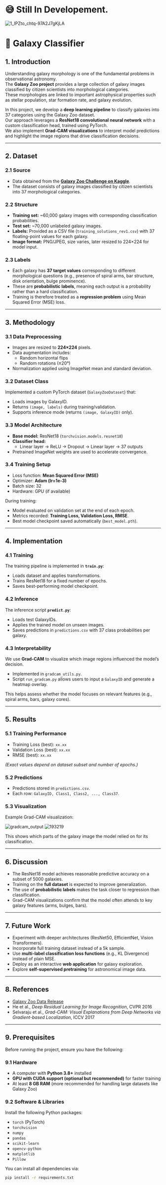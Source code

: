 #  😅 Still In Developement.
![1_IPZto_chtq-97A2J7gKjLA](https://github.com/user-attachments/assets/fe316940-0361-4189-a370-a21fd4c7b11a)

# 🌌 Galaxy Classifier

## 1. Introduction
Understanding galaxy morphology is one of the fundamental problems in observational astronomy.  
The **Galaxy Zoo project** provides a large collection of galaxy images classified by citizen scientists into morphological categories.  
These morphologies are linked to important astrophysical properties such as stellar population, star formation rate, and galaxy evolution.  

In this project, we develop a **deep learning pipeline** to classify galaxies into 37 categories using the Galaxy Zoo dataset.  
Our approach leverages a **ResNet18 convolutional neural network** with a custom classification head, trained using PyTorch.  
We also implement **Grad-CAM visualizations** to interpret model predictions and highlight the image regions that drive classification decisions.  

---

## 2. Dataset

### 2.1 Source
- Data obtained from the **[Galaxy Zoo Challenge on Kaggle](https://www.kaggle.com/c/galaxy-zoo-the-galaxy-challenge)**.  
- The dataset consists of galaxy images classified by citizen scientists into 37 morphological categories.  

### 2.2 Structure
- **Training set:** ~60,000 galaxy images with corresponding classification probabilities.  
- **Test set:** ~70,000 unlabeled galaxy images.  
- **Labels:** Provided as a CSV file (`training_solutions_rev1.csv`) with 37 floating-point values for each galaxy.  
- **Image format:** PNG/JPEG, size varies, later resized to 224×224 for model input.  

### 2.3 Labels
- Each galaxy has **37 target values** corresponding to different morphological questions (e.g., presence of spiral arms, bar structure, disk orientation, bulge prominence).  
- These are **probabilistic labels**, meaning each output is a probability rather than a hard classification.  
- Training is therefore treated as a **regression problem** using Mean Squared Error (MSE) loss.  
  

---

## 3. Methodology

### 3.1 Data Preprocessing
- Images are resized to **224×224** pixels.  
- Data augmentation includes:  
  - Random horizontal flips  
  - Random rotations (±20°)  
- Normalization applied using ImageNet mean and standard deviation.  

### 3.2 Dataset Class
Implemented a custom PyTorch dataset (`GalaxyZooDataset`) that:  
- Loads images by GalaxyID.  
- Returns `(image, labels)` during training/validation.  
- Supports inference mode (returns `(image, GalaxyID)` only).  

### 3.3 Model Architecture
- **Base model:** ResNet18 (`torchvision.models.resnet18`)  
- **Classifier head:**  
  - Linear layer → ReLU → Dropout → Linear layer → 37 outputs  
- Pretrained ImageNet weights are used to accelerate convergence.  

### 3.4 Training Setup
- Loss function: **Mean Squared Error (MSE)**  
- Optimizer: **Adam (lr=1e-3)**  
- Batch size: 32  
- Hardware: GPU (if available)  

During training:  
- Model evaluated on validation set at the end of each epoch.  
- Metrics recorded: **Training Loss, Validation Loss, RMSE**.  
- Best model checkpoint saved automatically (`best_model.pth`).  

---

## 4. Implementation

### 4.1 Training
The training pipeline is implemented in **`train.py`**:  
- Loads dataset and applies transformations.  
- Trains ResNet18 for a fixed number of epochs.  
- Saves best-performing model checkpoint.  

### 4.2 Inference
The inference script **`predict.py`**:  
- Loads test GalaxyIDs.  
- Applies the trained model on unseen images.  
- Saves predictions in `predictions.csv` with 37 class probabilities per galaxy.  

### 4.3 Interpretability
We use **Grad-CAM** to visualize which image regions influenced the model’s decision.  
- Implemented in `gradcam_utils.py`.  
- Script `run_gradcam.py` allows users to input a `GalaxyID` and generate a heatmap overlay.  

This helps assess whether the model focuses on relevant features (e.g., spiral arms, bars, galaxy cores).  

---

## 5. Results

### 5.1 Training Performance
- Training Loss (best): `xx.xx`  
- Validation Loss (best): `xx.xx`  
- RMSE (best): `xx.xx`  

*(Exact values depend on dataset subset and number of epochs.)*  

### 5.2 Predictions
- Predictions stored in `predictions.csv`.  
- Each row: `GalaxyID, Class1, Class2, ..., Class37`.  

### 5.3 Visualization
Example Grad-CAM visualization:  

![gradcam_output](https://github.com/user-attachments/assets/4e33bbe0-3ce7-4a04-a647-46fbfa182fe8)   ![193219](https://github.com/user-attachments/assets/2a0dea50-c9c4-449b-a5dd-bd63b398f90e)


This shows which parts of the galaxy image the model relied on for its classification.  

---

## 6. Discussion
- The ResNet18 model achieves reasonable predictive accuracy on a subset of 5000 galaxies.  
- Training on the **full dataset** is expected to improve generalization.  
- The use of **probabilistic labels** makes the task closer to regression than classification.  
- Grad-CAM visualizations confirm that the model often attends to key galaxy features (arms, bulges, bars).  

---

## 7. Future Work
- Experiment with deeper architectures (ResNet50, EfficientNet, Vision Transformers).  
- Incorporate full training dataset instead of a 5k sample.  
- Use **multi-label classification loss functions** (e.g., KL Divergence) instead of plain MSE.  
- Deploy as an interactive **web application** for galaxy exploration.  
- Explore **self-supervised pretraining** for astronomical image data.  

---

## 8. References
- [Galaxy Zoo Data Release](https://data.galaxyzoo.org/)  
- He et al., *Deep Residual Learning for Image Recognition*, CVPR 2016  
- Selvaraju et al., *Grad-CAM: Visual Explanations from Deep Networks via Gradient-based Localization*, ICCV 2017  

---

## 9. Prerequisites

Before running the project, ensure you have the following:

### 9.1 Hardware
- A computer with **Python 3.8+** installed  
- **GPU with CUDA support (optional but recommended)** for faster training  
- At least **8 GB RAM** (more recommended for handling large datasets like Galaxy Zoo)  

### 9.2 Software & Libraries
Install the following Python packages:

- `torch` (PyTorch)  
- `torchvision`  
- `numpy`  
- `pandas`  
- `scikit-learn`  
- `opencv-python`  
- `matplotlib`  
- `Pillow`  

You can install all dependencies via:

```bash
pip install -r requirements.txt
